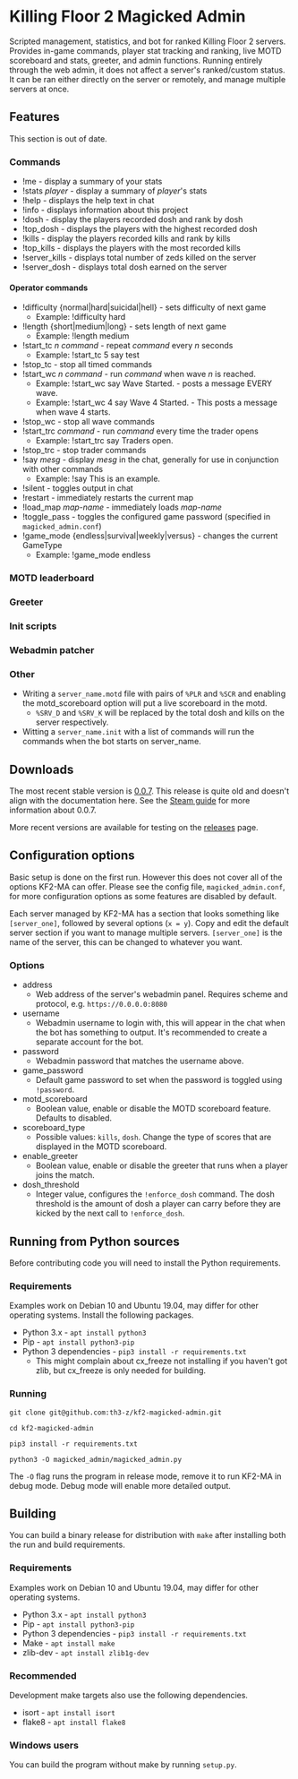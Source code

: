 Killing Floor 2 Magicked Admin
==============================

Scripted management, statistics, and bot for ranked Killing Floor 2 servers. 
Provides in-game commands, player stat tracking and ranking, live MOTD 
scoreboard and stats, greeter, and admin functions. Running entirely through 
the web admin, it does not affect a server's ranked/custom status. It can be 
ran either directly on the server or remotely, and manage multiple servers at 
once.

Features
--------

This section is out of date.

### Commands
* !me - display a summary of your stats
* !stats _player_ - display a summary of _player_'s stats
* !help - displays the help text in chat
* !info - displays information about this project
* !dosh - display the players recorded dosh and rank by dosh
* !top\_dosh - displays the players with the highest recorded dosh
* !kills - display the players recorded kills and rank by kills
* !top\_kills - displays the players with the most recorded kills
* !server\_kills - displays total number of zeds killed on the server
* !server\_dosh - displays total dosh earned on the server 

#### Operator commands
* !difficulty {normal|hard|suicidal|hell} - sets difficulty of next game
    - Example: !difficulty hard
* !length {short|medium|long} - sets length of next game
    - Example: !length medium
* !start\_tc _n command_ - repeat _command_ every _n_ seconds
    - Example: !start\_tc 5 say test
* !stop\_tc - stop all timed commands
* !start\_wc _n command_ - run _command_ when wave _n_ is reached.
    - Example: !start\_wc say Wave Started. - posts a message EVERY wave.
    - Example: !start\_wc 4 say Wave 4 Started. - This posts a message when 
    wave 4 starts.
* !stop\_wc - stop all wave commands
* !start\_trc _command_ - run _command_ every time the trader opens
    - Example: !start\_trc say Traders open.
* !stop\_trc - stop trader commands
* !say _mesg_ - display _mesg_ in the chat, generally for use in conjunction
with other commands
    - Example: !say This is an example.
* !silent - toggles output in chat
* !restart - immediately restarts the current map
* !load\_map _map-name_ - immediately loads _map-name_
* !toggle\_pass - toggles the configured game password (specified in 
`magicked_admin.conf`)
* !game_mode {endless|survival|weekly|versus} - changes the current GameType
    - Example: !game_mode endless

### MOTD leaderboard

### Greeter

### Init scripts

### Webadmin patcher

### Other
* Writing a `server_name.motd` file with pairs of `%PLR` and `%SCR` and 
enabling the motd_scoreboard option will put a live scoreboard in the motd. 
    - `%SRV_D` and `%SRV_K` will be replaced by the total dosh and kills on 
    the server respectively.
* Witting a `server_name.init` with a list of commands will run the commands
when the bot starts on server_name.

Downloads
---------

The most recent stable version is 
[0.0.7](https://github.com/th3-z/kf-magicked-admin/releases/tag/0.0.7). This 
release is quite old and doesn't align with the documentation here. See the 
[Steam guide](http://steamcommunity.com/sharedfiles/filedetails/?id=1324364024) 
for more information about 0.0.7.

More recent versions are available for testing on the 
[releases](https://github.com/th3-z/kf-magicked-admin/releases) page.

Configuration options
---------------------

Basic setup is done on the first run. However this does not cover all of the 
options KF2-MA can offer. Please see the config file, `magicked_admin.conf`, 
for more configuration options as some features are disabled by default.

Each server managed by KF2-MA has a section that looks something like 
`[server_one]`, followed by several options (`x = y`). Copy and edit the
default server section if you want to manage multiple servers. `[server_one]`
is the name of the server, this can be changed to whatever you want.

### Options
* address
    - Web address of the server's webadmin panel. Requires scheme and protocol,
    e.g. `https://0.0.0.0:8080`
* username
    - Webadmin username to login with, this will appear in the chat when the 
    bot has something to output. It's recommended to create a separate account
    for the bot.
* password
    - Webadmin password that matches the username above.
* game\_password
    - Default game password to set when the password is toggled using 
    `!password`.
* motd\_scoreboard
    - Boolean value, enable or disable the MOTD scoreboard feature. Defaults to
    disabled.
* scoreboard\_type
    - Possible values: `kills`, `dosh`. Change the type of scores that are
    displayed in the MOTD scoreboard.
* enable\_greeter
    - Boolean value, enable or disable the greeter that runs when a player 
    joins the match.
* dosh\_threshold
    - Integer value, configures the `!enforce_dosh` command. The dosh threshold
    is the amount of dosh a player can carry before they are kicked by the next
    call to `!enforce_dosh`.

Running from Python sources
---------------------------

Before contributing code you will need to install the Python requirements.

### Requirements
Examples work on Debian 10 and Ubuntu 19.04, may differ for other operating 
systems. Install the following packages.

* Python 3.x - `apt install python3`
* Pip - `apt install python3-pip`
* Python 3 dependencies - `pip3 install -r requirements.txt`
    - This might complain about cx\_freeze not installing if you haven't got 
    zlib, but cx\_freeze is only needed for building.

### Running 
`git clone git@github.com:th3-z/kf2-magicked-admin.git`

`cd kf2-magicked-admin`  

`pip3 install -r requirements.txt`

`python3 -O magicked_admin/magicked_admin.py`  

The `-O` flag runs the program in release mode, remove it to run KF2-MA in 
debug mode. Debug mode will enable more detailed output.

Building
--------

You can build a binary release for distribution with `make` after installing 
both the run and build requirements. 

### Requirements
Examples work on Debian 10 and Ubuntu 19.04, may differ for other operating 
systems.

* Python 3.x - `apt install python3`
* Pip - `apt install python3-pip`
* Python 3 dependencies - `pip3 install -r requirements.txt`
* Make - `apt install make`
* zlib-dev - `apt install zlib1g-dev`

### Recommended
Development make targets also use the following dependencies.

* isort - `apt install isort`
* flake8 - `apt install flake8`

### Windows users
You can build the program without make by running `setup.py`.

